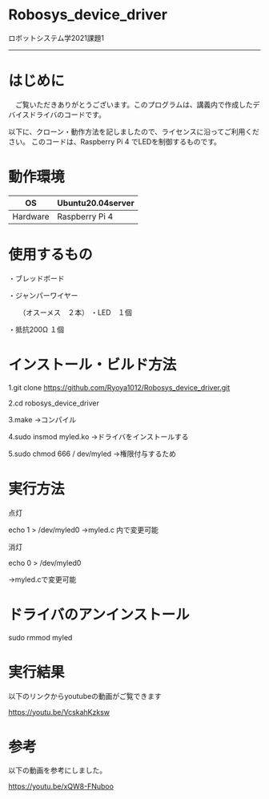 # Robosys_device_driver

ロボットシステム学2021課題1
______

# はじめに


　ご覧いただきありがとうございます。このプログラムは、講義内で作成したデバイスドライバのコードです。

以下に、クローン・動作方法を記しましたので、ライセンスに沿ってご利用ください。
このコードは、Raspberry Pi 4 でLEDを制御するものです。


# 動作環境


|OS| Ubuntu20.04server |
---|---
|Hardware|Raspberry Pi 4|


# 使用するもの


・ブレッドボード

・ジャンパーワイヤー

　　（オスーメス　２本）
・LED　１個

・抵抗200Ω １個

# インストール・ビルド方法


1.git clone https://github.com/Ryoya1012/Robosys_device_driver.git
 

2.cd robosys_device_driver


3.make
 ->コンパイル

4.sudo insmod myled.ko
 ->ドライバをインストールする

5.sudo chmod 666 / dev/myled
->権限付与するため

# 実行方法


点灯


echo 1 > /dev/myled0
->myled.c 内で変更可能

消灯


echo 0 > /dev/myled0

->myled.cで変更可能

# ドライバのアンインストール


sudo rmmod myled



# 実行結果

以下のリンクからyoutubeの動画がご覧できます


https://youtu.be/VcskahKzksw


# 参考


以下の動画を参考にしました。


https://youtu.be/xQW8-FNuboo
